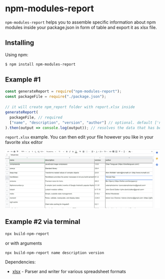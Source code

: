 # npm-modules-report

`npm-modules-report` helps you to assemble specific information about npm modules inside your package.json in form of table and export it as xlsx file.

## Installing

Using npm:

```bash
$ npm install npm-modules-report
```

## Example #1

```js
const generateReport = require("npm-modules-report");
const packageFile = require("./package.json");

// it will create npm_report folder with report.xlsx inside
generateReport(
  packageFile, // required
  ["name", "description", "version", "author"] // optional. default ['name', 'description']
).then(output => console.log(output)); // resolves the data that has been exported
```

`report.xlsx` example. You can then edit your file however you like in your favorite xlsx editor

![Preview](./preview.png)

## Example #2 via terminal

```bash
npx build-npm-report
```

or with arguments

```bash
npx build-npm-report name description version
```

Dependencies:

- [xlsx](https://www.npmjs.com/package/xlsx) - Parser and writer for various spreadsheet formats
